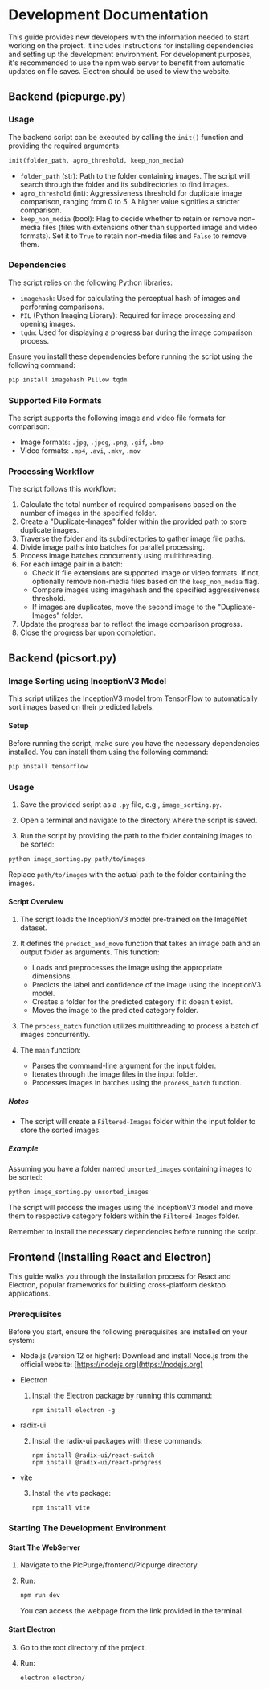 # Development Documentation

This guide provides new developers with the information needed to start working on the project. It includes instructions for installing dependencies and setting up the development environment. For development purposes, it's recommended to use the npm web server to benefit from automatic updates on file saves. Electron should be used to view the website.

## Backend (picpurge.py)

### Usage

The backend script can be executed by calling the `init()` function and providing the required arguments:

```python
init(folder_path, agro_threshold, keep_non_media)
```

- `folder_path` (str): Path to the folder containing images. The script will search through the folder and its subdirectories to find images.
- `agro_threshold` (int): Aggressiveness threshold for duplicate image comparison, ranging from 0 to 5. A higher value signifies a stricter comparison.
- `keep_non_media` (bool): Flag to decide whether to retain or remove non-media files (files with extensions other than supported image and video formats). Set it to `True` to retain non-media files and `False` to remove them.

### Dependencies

The script relies on the following Python libraries:

- `imagehash`: Used for calculating the perceptual hash of images and performing comparisons.
- `PIL` (Python Imaging Library): Required for image processing and opening images.
- `tqdm`: Used for displaying a progress bar during the image comparison process.

Ensure you install these dependencies before running the script using the following command:

```bash
pip install imagehash Pillow tqdm
```

### Supported File Formats

The script supports the following image and video file formats for comparison:

- Image formats: `.jpg`, `.jpeg`, `.png`, `.gif`, `.bmp`
- Video formats: `.mp4`, `.avi`, `.mkv`, `.mov`

### Processing Workflow

The script follows this workflow:

1. Calculate the total number of required comparisons based on the number of images in the specified folder.
2. Create a "Duplicate-Images" folder within the provided path to store duplicate images.
3. Traverse the folder and its subdirectories to gather image file paths.
4. Divide image paths into batches for parallel processing.
5. Process image batches concurrently using multithreading.
6. For each image pair in a batch:
   - Check if file extensions are supported image or video formats. If not, optionally remove non-media files based on the `keep_non_media` flag.
   - Compare images using imagehash and the specified aggressiveness threshold.
   - If images are duplicates, move the second image to the "Duplicate-Images" folder.
7. Update the progress bar to reflect the image comparison progress.
8. Close the progress bar upon completion.

## Backend (picsort.py)


### Image Sorting using InceptionV3 Model

This script utilizes the InceptionV3 model from TensorFlow to automatically sort images based on their predicted labels.

#### Setup

Before running the script, make sure you have the necessary dependencies installed. You can install them using the following command:

```bash
pip install tensorflow
```

### Usage

1. Save the provided script as a `.py` file, e.g., `image_sorting.py`.

2. Open a terminal and navigate to the directory where the script is saved.

3. Run the script by providing the path to the folder containing images to be sorted:

```bash
python image_sorting.py path/to/images
```

Replace `path/to/images` with the actual path to the folder containing the images.

#### Script Overview

1. The script loads the InceptionV3 model pre-trained on the ImageNet dataset.

2. It defines the `predict_and_move` function that takes an image path and an output folder as arguments. This function:

   - Loads and preprocesses the image using the appropriate dimensions.
   - Predicts the label and confidence of the image using the InceptionV3 model.
   - Creates a folder for the predicted category if it doesn't exist.
   - Moves the image to the predicted category folder.

3. The `process_batch` function utilizes multithreading to process a batch of images concurrently.

4. The `main` function:
   - Parses the command-line argument for the input folder.
   - Iterates through the image files in the input folder.
   - Processes images in batches using the `process_batch` function.

##### Notes

- The script will create a `Filtered-Images` folder within the input folder to store the sorted images.

##### Example

Assuming you have a folder named `unsorted_images` containing images to be sorted:

```bash
python image_sorting.py unsorted_images
```

The script will process the images using the InceptionV3 model and move them to respective category folders within the `Filtered-Images` folder.

Remember to install the necessary dependencies before running the script.


## Frontend (Installing React and Electron)

This guide walks you through the installation process for React and Electron, popular frameworks for building cross-platform desktop applications.

### Prerequisites

Before you start, ensure the following prerequisites are installed on your system:

- Node.js (version 12 or higher): Download and install Node.js from the official website: [https://nodejs.org](https://nodejs.org)

- Electron

    1. Install the Electron package by running this command:

        ```terminal
        npm install electron -g
        ```

- radix-ui

    2. Install the radix-ui packages with these commands:

        ```terminal
        npm install @radix-ui/react-switch
        npm install @radix-ui/react-progress
        ```

- vite

    3. Install the vite package:

        ```terminal
        npm install vite
        ```

### Starting The Development Environment

#### Start The WebServer

1. Navigate to the PicPurge/frontend/Picpurge directory.
2. Run:

    ```bash
    npm run dev
    ```

   You can access the webpage from the link provided in the terminal.

#### Start Electron

3. Go to the root directory of the project.
4. Run:

    ```bash
    electron electron/
    ```
````
